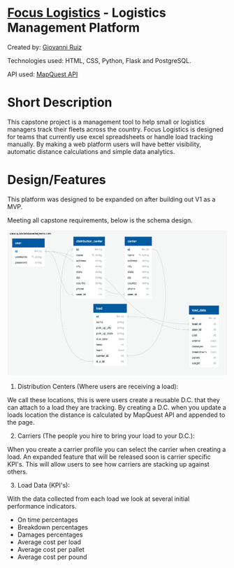 # [Focus Logistics](https://focus-logistics.herokuapp.com/) - Logistics Management Platform

Created by: [Giovanni Ruiz](https://www.linkedin.com/in/giovanniruiz01/)

Technologies used: HTML, CSS, Python, Flask and PostgreSQL.

API used: [MapQuest API](https://developer.mapquest.com/)


# Short Description
 This capstone project is a management tool to help small or logistics managers track their fleets across the country. Focus Logistics is designed for teams that currently use excel spreadsheets or handle load tracking manually. By making a web platform users will have better visibility, automatic distance calculations and simple data analytics.  

# Design/Features
This platform was designed to be expanded on after building out V1 as a MVP. 

Meeting all capstone requirements, below is the schema design.

![Schema design for focus logistics ](https://raw.githubusercontent.com/gruiz016/focus_logistics/master/schema_design.png)

 1. Distribution Centers (Where users are receiving a load):

We call these locations, this is were users create a reusable D.C. that they can attach to a load they are tracking. By creating a D.C. when you update a loads location the distance is calculated by MapQuest API and appended to the page.

 2. Carriers (The people you hire to bring your load to your D.C.):

When you create a carrier profile you can select the carrier when creating a load. An expanded feature that will be released soon is carrier specific KPI's. This will allow users to see how carriers are stacking up against others.

3. Load Data (KPI's):

With the data collected from each load we look at several initial performance indicators. 

 - On time percentages
 - Breakdown percentages
 - Damages percentages
 - Average cost per load
 - Average cost per pallet
 - Average cost per pound 

 
